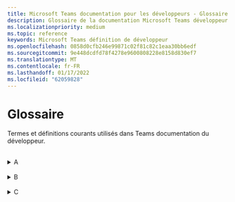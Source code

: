 ```yaml
---
title: Microsoft Teams documentation pour les développeurs - Glossaire
description: Glossaire de la documentation Microsoft Teams développeur
ms.localizationpriority: medium
ms.topic: reference
keywords: Microsoft Teams définition de développeur
ms.openlocfilehash: 0858d0cfb246e99871c02f81c82c1eaa30bb6edf
ms.sourcegitcommit: 9e448dcdfd78f4278e9600808228e8158d830ef7
ms.translationtype: MT
ms.contentlocale: fr-FR
ms.lasthandoff: 01/17/2022
ms.locfileid: "62059828"
---
```

# <a name="glossary"></a>Glossaire

Termes et définitions courants utilisés dans Teams documentation du développeur.
<br>
<br>
<details>
<summary>A</summary>

| Terme | Définition |
| --- | --- |
| Commande d’action | Les commandes d’action sont utilisées pour présenter aux utilisateurs une fenêtre popup modale pour collecter ou afficher des informations. <br>**Voir aussi**: Extension de messagerie; Commandes de recherche |
| Carte adaptative | Une carte adaptative est un extrait de contenu actionnable que vous pouvez ajouter à une conversation via un bot ou une extension de messagerie. À l’aide de texte, de graphiques et de boutons, ces cartes fournissent une communication enrichie à votre public. |
| Catalogue d’applications | Le catalogue d’applications permet de stocker les applications pour SharePoint et office pour l’utilisation interne de notre organisation. |
| Manifeste d'application | Le Teams de l’application décrit comment l’application s’intègre au Microsoft Teams produit. Votre manifeste doit être conforme au schéma hébergé sur https://developer.microsoft.com/json-schemas/teams/v1.11/MicrosoftTeams.schema.json . |
| Package de l’application | Un package Teams’application est un fichier zip qui contient le fichier manifeste de l’application et les icônes de l’application - icône de couleur et icône de plan. |
| Autorisations d’application | L’option Autorisations d’application Teams vous permet d’activer les autorisations d’appareil de l’application pour votre application. Elle est disponible uniquement lorsque le fichier manifeste de l’application déclare que l’application a besoin d’autorisations d’appareil. <br> **Voir aussi**: Autorisations d’appareil |
| Étendue de l’application | L’étendue de l’application détermine la façon dont votre application interagit avec vos utilisateurs. Une application peut avoir une étendue personnelle, une étendue de canal ou une étendue d’équipe. Une application Teams peut exister dans plusieurs étendues. |
| App Studio | App Studio est une application pour commencer à créer ou à intégrer vos propres applications Microsoft Teams applications. Il a maintenant évolué vers le Portail du développeur. <br> **Voir aussi**: Portail des développeurs |
| Ressource Azure | Service disponible via Azure que votre application Teams peut utiliser pour le déploiement Azure. Il peut s’y avoir des comptes de stockage, des applications web, des bases de données, etc. |
| Azure Active Directory | Azure Active Directory (Azure AD) est le service de gestion des identités et des accès basé sur le cloud de Microsoft. Il permet aux utilisateurs authentifiés d’accéder aux ressources Azure internes et externes. |
| Authentification | L’authentification est un processus qui permet d’autoriser l’accès des utilisateurs pour l’utilisation de votre application. Il peut être effectué à l’aide des API microsoft Graph ou de l’authentification basée sur le web. <br> **Voir aussi**: Fournisseurs d’identité |
| Flux d’authentification | Dans Teams, il existe deux flux d’authentification différents pour authentifier un utilisateur pour l’utilisation d’une application : l’authentification basée sur le web et le flux OAuthPrompt. |
|
</details>
<br>
<details>
<summary>B</summary>

| Terme | Définition |
| --- | --- |
| Blazor | Blazor est une infrastructure web libre et open source qui permet aux développeurs de créer des applications web à l’aide C# html. Il vous permet de créer des UIS web interactives à l’C# au lieu de JavaScript. Les applications de blasor sont composées de composants d’interface utilisateur web réutilisables implémentés à l’C#, HTML et CSS. Il est développé par Microsoft. |
| Bicep | Le bicep est un langage déclaratif, ce qui signifie que les éléments peuvent apparaître dans n’importe quel ordre. Contrairement aux langages impératifs, l’ordre des éléments n’affecte pas le traitement du déploiement. |
| Bot | Un bot est une application qui effectue des tâches répétitives programmées. <br> **Voir aussi**: Bot conversationnel ; Bot de conversation |
| Bot Emulator | Bot Framework Emulator est une application de bureau qui vous permet de tester et déboguer des bots, localement ou à distance. |
| Bot Framework | Bot Framework est un SDK enrichi utilisé pour créer des bots à l’aide de C#, Java, Python et JavaScript. Si vous avez déjà un bot basé sur Bot Framework, vous pouvez facilement le modifier pour qu’il fonctionne Teams. |
</details>
<br>
<details>
<summary>C</summary>

| Terme | Définition |
| --- | --- |
| Bot d’appel | Bot qui participe à des appels audio ou vidéo et à des réunions en ligne. <br> **Voir aussi**: Bot de conversation ; Bot de réunion |
| Fonctionnalité | La fonctionnalité d’une application Teams est appelée Fonctionnalité. Une application peut avoir une ou plusieurs fonctionnalités principales, telles que l’onglet, le bot, les extensions de messagerie. <br>**Voir aussi**: Fonctionnalité de l’appareil; Fonctionnalité multimédia |
| Bot de conversation | Un bot est également appelé bot de conversation ou bot de conversation. Il s’agit d’une application qui exécute des tâches simples et répétitives par des utilisateurs tels que le service clientèle ou le personnel de support technique. <br> **Voir aussi**: Bot conversationnel. |
| Canal | Un canal est un endroit unique où une équipe peut partager des messages, des outils et des fichiers. Dans Teams, le travail d’équipe et la communication se produisent dans les canaux.  |
| Secret client | La clé secrète/mot de passe client ou une paire de clés publiques ou privées certificat. N’est pas nécessaire pour les applications natives. <br> **Voir aussi**: Bot |
| Ressources cloud | Service disponible sur le cloud via Internet que votre application Teams peut utiliser. Il peut s’y avoir des comptes de stockage, des applications web, des bases de données, etc. |
| Application de collaboration |  <br> **Voir aussi**: Application autonome |
| Connecteurs |  <br> **Voir aussi**: Webhooks |
| Conversation | Une conversation est une série de messages envoyés entre votre bot Microsoft Teams et un ou plusieurs utilisateurs. Une conversation peut avoir trois étendues : canal, conversation personnelle et conversation de groupe. <br>**Voir aussi**: conversation un-à-un ; Conversation de groupe |
| Bot conversationnel |  Les bots de conversation permettent aux utilisateurs d’interagir avec votre service web à l’aide de texte, de cartes interactives et de modules de tâche. <br>**Voir aso** Bot de conversation |